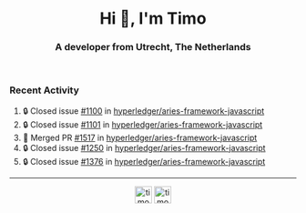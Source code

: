 <h1 align="center">Hi 👋, I'm Timo</h1>
<h3 align="center">A developer from Utrecht, The Netherlands</h3>
<br/>
<!-- https://github.com/rahuldkjain/github-profile-readme-generator --!>

<!--  <p align="left"><img src="https://github-readme-stats.vercel.app/api?username=timoglastra&show_icons=true&count_private=true&" alt="timoglastra" /></p> --!>

<!--
Github language stats
<p align="left"><img src="https://github-readme-stats.vercel.app/api/top-langs/?username=timoglastra&layout=compact" alt="timoglastra" /><p>
-->

<!-- Codestats language stats -->
<!-- <p align="left"><img src="https://codestats-readme.vercel.app/api/top-langs/?username=timoglastra&layout=compact&language_count=12" alt="timoglastra" /><p>    --!>
  
<h3>Recent Activity</h3>

<!--START_SECTION:activity-->
1. 🔒 Closed issue [#1100](https://github.com/hyperledger/aries-framework-javascript/issues/1100) in [hyperledger/aries-framework-javascript](https://github.com/hyperledger/aries-framework-javascript)
2. 🔒 Closed issue [#1101](https://github.com/hyperledger/aries-framework-javascript/issues/1101) in [hyperledger/aries-framework-javascript](https://github.com/hyperledger/aries-framework-javascript)
3. 🎉 Merged PR [#1517](https://github.com/hyperledger/aries-framework-javascript/pull/1517) in [hyperledger/aries-framework-javascript](https://github.com/hyperledger/aries-framework-javascript)
4. 🔒 Closed issue [#1250](https://github.com/hyperledger/aries-framework-javascript/issues/1250) in [hyperledger/aries-framework-javascript](https://github.com/hyperledger/aries-framework-javascript)
5. 🔒 Closed issue [#1376](https://github.com/hyperledger/aries-framework-javascript/issues/1376) in [hyperledger/aries-framework-javascript](https://github.com/hyperledger/aries-framework-javascript)
<!--END_SECTION:activity-->

---

<p align="center">
<a href="https://twitter.com/timoglastra" target="blank"><img align="center" src="https://cdn.jsdelivr.net/npm/simple-icons@3.0.1/icons/twitter.svg" alt="timoglastra" height="30" width="30" /></a>
<a href="https://linkedin.com/in/timoglastra" target="blank"><img align="center" src="https://cdn.jsdelivr.net/npm/simple-icons@3.0.1/icons/linkedin.svg" alt="timoglastra" height="30" width="30" /></a>
</p>



